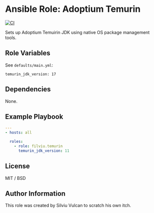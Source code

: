 # Ansible Role: Adoptium Temurin

[![CI](https://github.com/filviu/ansible-role-temurin/workflows/CI/badge.svg?event=push)](https://github.com/filviu/ansible-role-temurin/actions?query=workflow%3ACI)

Sets up Adoptium Temuirin JDK using native OS package management tools.

## Role Variables

See `defaults/main.yml`:

    temurin_jdk_version: 17


## Dependencies

None.

## Example Playbook

```yaml
---
- hosts: all

  roles:
    - role: filviu.temurin
      temurin_jdk_version: 11
```

## License

MIT / BSD


## Author Information

This role was created by Silviu Vulcan to scratch his own itch.
